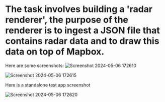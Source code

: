 # The task involves building a 'radar renderer', the purpose of the renderer is to ingest a JSON file that contains radar data and to draw this data on top of Mapbox.

Here are some screenshots:
![Screenshot 2024-05-06 172610](https://github.com/solomko2611/graphics_test_openGL_webGL/assets/142978685/e8ca4fb4-aa76-44e7-b459-622dbaf0264c)


![Screenshot 2024-05-06 172615](https://github.com/solomko2611/graphics_test_openGL_webGL/assets/142978685/8d5a399a-9028-41a9-93a4-259e8affed5a)


Here is a standalone test app screenshot

![Screenshot 2024-05-06 172620](https://github.com/solomko2611/graphics_test_openGL_webGL/assets/142978685/93354b59-9e72-4147-ba14-e41bc785ec87)
